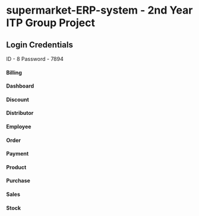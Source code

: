 # supermarket-ERP-system - 2nd Year ITP Group Project

## Login Credentials
ID - 8
Password - 7894

#### Billing 
#### Dashboard
#### Discount 
#### Distributor
#### Employee
#### Order
#### Payment
#### Product 
#### Purchase
#### Sales 
#### Stock 








